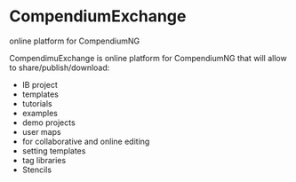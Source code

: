 CompendiumExchange
==================

online platform for CompendiumNG


CompendimuExchange is online platform for CompendiumNG that will allow to share/publish/download:
 
 - IB project 
  - templates
  - tutorials
  - examples
  - demo projects
 - user maps
  - for collaborative and online editing
  - setting templates
  - tag libraries
  - Stencils
